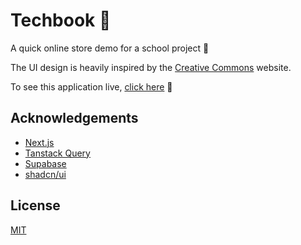# Techbook 📖

A quick online store demo for a school project 🏫

The UI design is heavily inspired by the [Creative Commons](https://www.epidemicsound.com) website.

To see this application live, [click here](https://mm-techbook.vercel.app) 🚀

## Acknowledgements

- [Next.js](https://nextjs.org/)
- [Tanstack Query](https://tanstack.com/query)
- [Supabase](https://supabase.com)
- [shadcn/ui](https://ui.shadcn.com/)

## License

[MIT](https://choosealicense.com/licenses/mit/)
